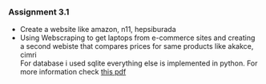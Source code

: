 ### Assignment 3.1
* Create a website like amazon, n11, hepsiburada
* Using Webscraping to get laptops from e-commerce sites and creating a second webiste that compares prices for same products like akakce, cimri            
For database i used sqlite everything else is implemented in python.
For more information check [this pdf](https://github.com/bakilli/University-Assignments/blob/main/Assignment%203.1/YazLab%201.%20proje.pdf)
